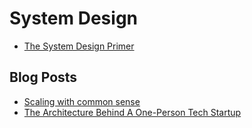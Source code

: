 # System Design

- [The System Design Primer](https://github.com/donnemartin/system-design-primer)

## Blog Posts

- [Scaling with common sense](https://zerodha.tech/blog/scaling-with-common-sense/)
- [The Architecture Behind A One-Person Tech Startup](https://anthonynsimon.com/blog/one-man-saas-architecture/)
